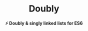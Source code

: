 <h1 align="center">
  Doubly
</h1>

<h4 align="center">
  ⚡ Doubly & singly linked lists for ES6
</h4>
